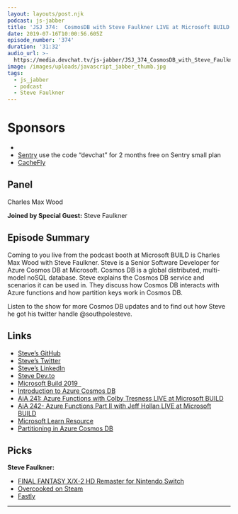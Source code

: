 ```yaml
---
layout: layouts/post.njk
podcast: js-jabber
title: 'JSJ 374:  CosmosDB with Steve Faulkner LIVE at Microsoft BUILD'
date: 2019-07-16T10:00:56.605Z
episode_number: '374'
duration: '31:32'
audio_url: >-
  https://media.devchat.tv/js-jabber/JSJ_374_CosmosDB_with_Steve_Faulkner_LIVE_at_Microsoft_BUILD.mp3
image: /images/uploads/javascript_jabber_thumb.jpg
tags:
  - js_jabber
  - podcast
  - Steve Faulkner
---
```

# Sponsors

* 
* [Sentry](https://sentry.io/welcome/) use the code “devchat” for 2 months free on Sentry small plan
* [CacheFly](https://www.cachefly.com/)

## Panel

Charles Max Wood

**Joined by Special Guest:** Steve Faulkner

## Episode Summary

Coming to you live from the podcast booth at Microsoft BUILD is Charles Max Wood with Steve Faulkner. Steve is a Senior Software Developer for Azure Cosmos DB at Microsoft. Cosmos DB is a global distributed, multi-model noSQL database. Steve explains the Cosmos DB service and scenarios it can be used in. They discuss how Cosmos DB interacts with Azure functions and how partition keys work in Cosmos DB.

Listen to the show for more Cosmos DB updates and to find out how Steve he got his twitter handle @southpolesteve.

## Links

* [Steve’s GitHub](https://github.com/southpolesteve?tab=stars)
* [Steve’s Twitter](https://twitter.com/southpolesteve?lang=en)
* [Steve’s LinkedIn](https://www.linkedin.com/in/stevenfaulkner)
* [Steve Dev.to](https://dev.to/southpolesteve)
* [Microsoft Build 2019  ](https://www.microsoft.com/en-us/build)
* [Introduction to Azure Cosmos DB](https://docs.microsoft.com/en-us/azure/cosmos-db/introduction)
* [AiA 241: Azure Functions with Colby Tresness LIVE at Microsoft BUILD](https://devchat.tv/adv-in-angular/aia-241-azure-functions-with-colby-tresness-live-at-microsoft-build/)
* [AiA 242- Azure Functions Part II with Jeff Hollan LIVE at Microsoft BUILD](https://devchat.tv/adv-in-angular/aia-242-azure-functions-part-ii-with-jeff-hollan-live-at-microsoft-build/)
* [Microsoft Learn Resource](https://www.microsoft.com/en-us/build)
* [Partitioning in Azure Cosmos DB](https://docs.microsoft.com/en-us/azure/cosmos-db/partitioning-overview)

## Picks

**Steve Faulkner:**

* [FINAL FANTASY X/X-2 HD Remaster for Nintendo Switch](https://www.nintendo.com/games/detail/final-fantasy-x-x-2-hd-remaster-switch/)
* [Overcooked on Steam](https://store.steampowered.com/app/448510/Overcooked/)
* [Fastly](https://www.fastly.com/)

- - -
